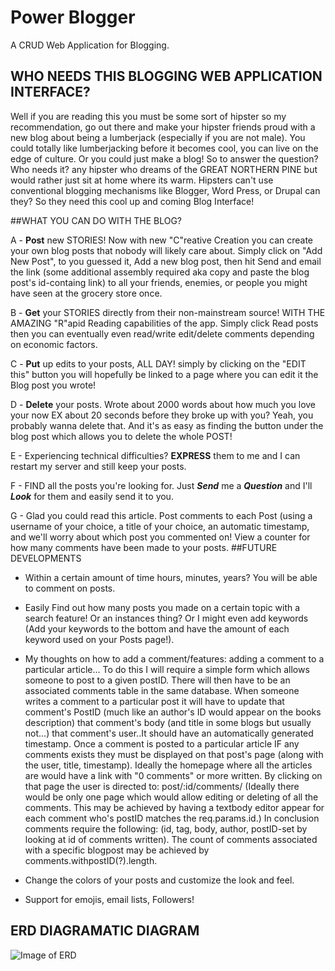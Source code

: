 # Power Blogger
A CRUD Web Application for Blogging.

## WHO NEEDS THIS BLOGGING WEB APPLICATION INTERFACE?
Well if you are reading this you must be some sort of hipster so my recommendation, go out there and make your hipster friends proud with a new blog about being a lumberjack (especially if you are not male). You could totally like lumberjacking before it becomes cool, you can live on the edge of culture. Or you could just make a blog! So to answer the question? Who needs it? any hipster who dreams of the GREAT NORTHERN PINE but would rather just sit at home where its warm. Hipsters can't use conventional blogging mechanisms like Blogger, Word Press, or Drupal can they? So they need this cool up and coming Blog Interface!

##WHAT YOU CAN DO WITH THE BLOG?

A - **Post** new STORIES! Now with new "C"reative Creation you can create your own blog posts that nobody will likely care about. Simply click on "Add New Post", to you guessed it, Add a new blog post, then hit Send and email the link (some additional assembly required aka copy and paste the blog post's id-containg link) to all your friends, enemies, or people you might have seen at the grocery store once. 

B - **Get** your STORIES directly from their non-mainstream source! WITH THE AMAZING "R"apid Reading capabilities of the app. Simply click Read posts then you can eventually even read/write edit/delete comments depending on economic factors.

C - **Put** up edits to your posts, ALL DAY! simply by clicking on the "EDIT this" button you will hopefully be linked to a page where you can edit it the Blog post you wrote!

D - **Delete** your posts. Wrote about 2000 words about how much you love your now EX about 20 seconds before they broke up with you? Yeah, you probably wanna delete that. And it's as easy as finding the button under the blog post which allows you to delete the whole POST!

E - Experiencing technical difficulties? **EXPRESS** them to me and I can restart my server and still keep your posts.

F - FIND all the posts you're looking for. Just ***Send*** me a ***Question*** and I'll ***Look*** for them and easily send it to you. 

G - Glad you could read this article. Post comments to each Post (using a username of your choice, a title of your choice, an automatic timestamp, and we'll worry about which post you commented on! View a counter for how many comments have been made to your posts. 
##FUTURE DEVELOPMENTS
- Within a certain amount of time hours, minutes, years? You will be able to comment on posts.

- Easily Find out how many posts you made on a certain topic with a search feature! Or an instances thing? Or I might even add keywords (Add your keywords to the bottom and have the amount of each keyword used on your Posts page!).


- My thoughts on how to add  a comment/features: adding a comment to a particular article... To do this I will require a simple form which allows someone to post to a given postID. There will then have to be an associated comments table in the same database. When someone writes a comment to a particular post it will have to update that comment's PostID (much like an author's ID would appear on the books description) that comment's body (and title in some blogs but usually not...) that comment's user..It should have an automatically generated timestamp. Once a comment is posted to a particular article IF any comments exists they must be displayed on that post's page (along with the user, title, timestamp). Ideally the homepage where all the articles are would have a link with "0 comments" or more written. By clicking on that page the user is directed to: post/:id/comments/ (Ideally there would be only one page which would allow editing or deleting of all the comments. This may be achieved by having a textbody editor appear for each comment who's postID matches the req.params.id.) In conclusion comments require the following: (id, tag, body, author, postID-set by looking at id of comments written). The count of comments associated with a specific blogpost may be achieved by comments.withpostID(?).length.  

- Change the colors of your posts and customize the look and feel.

- Support for emojis, email lists, Followers! 

## ERD DIAGRAMATIC DIAGRAM
![Image of ERD](https://github.com/zargold/Blog/blob/master/Slide1.jpg?raw=true"ERD")

